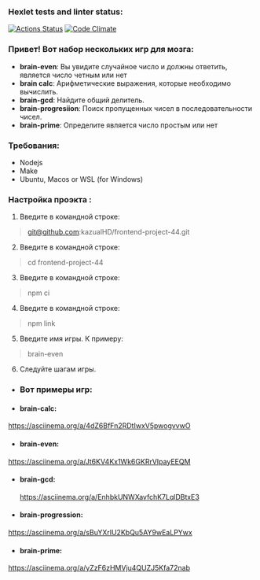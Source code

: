 ### Hexlet tests and linter status:
[![Actions Status](https://github.com/kazualHD/frontend-project-44/workflows/hexlet-check/badge.svg)](https://github.com/kazualHD/frontend-project-44/actions)
[![Code Climate](https://img.shields.io/codeclimate/maintainability/kazualHD/frontend-project-44?style=flat-square)](https://codeclimate.com/github/kazualHD/frontend-project-44)

### Привет! Вот набор нескольких игр для мозга:
* **brain-even**: Вы увидите случайное число и  должны ответить,  является число четным или нет 
* **brain calc**: Арифметические выражения, которые необходимо вычислить.
* **brain-gcd**: Найдите общий делитель. 
* **brain-progresiion**: Поиск пропущенных чисел в последовательности чисел.
* **brain-prime**: Определите является число простым или нет

### Требования:

* Nodejs
* Make
* Ubuntu, Macos or WSL (for Windows)

### Настройка проэкта :

1. Введите в командной строке: 
> git@github.com:kazualHD/frontend-project-44.git

2. Введите в командной строке: 
> cd frontend-project-44

3. Введите в командной строке: 
> npm ci

4. Введите в командной строке: 
> npm link

5. Введите имя игры. К примеру: 
> brain-even

6. Следуйте шагам игры.

* ### Вот примеры игр:

* #### brain-calc:

https://asciinema.org/a/4dZ6BfFn2RDtIwxV5pwogvvwO

* #### brain-even:

https://asciinema.org/a/Jt6KV4Kx1Wk6GKRrVIpayEEQM

* #### brain-gcd:

  https://asciinema.org/a/EnhbkUNWXavfchK7LqlDBtxE3

* #### brain-progression:

https://asciinema.org/a/sBuYXrIU2KbQu5AY9wEaLPYwx

* #### brain-prime:

https://asciinema.org/a/yZzF6zHMVju4QUZJ5Kfa72nab
